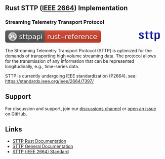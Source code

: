 ## Rust STTP ([IEEE 2664](https://standards.ieee.org/project/2664.html)) Implementation
### Streaming Telemetry Transport Protocol

<!--- Do not make this image location relative, README.md in root is a symbolic reference to one in docs. See CreateReadMeSymLink.cmd for more information. --->
<img align="right" src="assets/sttp.png">

 [![docs](assets/doc-badge.svg)](https://sttp.github.io/rustapi)

The Streaming Telemetry Transport Protocol (STTP) is optimized for the demands of transporting high volume streaming data. The protocol allows for the transmission of any information that can be represented longitudinally, e.g., time-series data.

STTP is currently undergoing IEEE standardization (P2664), see: https://standards.ieee.org/ieee/2664/7397/


## Support
For discussion and support, join our [discussions channel](https://github.com/sttp/rustapi/discussions) or [open an issue](https://github.com/sttp/rustapi/issues) on GitHub.

## Links

* [STTP Rust Documentation](https://sttp.github.io/rustapi/)
* [STTP General Documentation](https://sttp.github.io/documentation/)
* [STTP (IEEE 2664) Standard](https://standards.ieee.org/project/2664.html)

